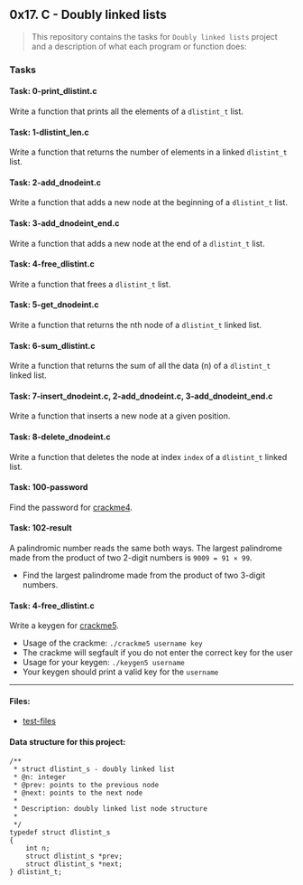 ## 0x17. C - Doubly linked lists

> This repository contains the tasks for `Doubly linked lists` project and a description of what each program or function does:

### Tasks

#### Task:  0-print_dlistint.c
Write a function that prints all the elements of a `dlistint_t` list.

#### Task: 1-dlistint_len.c
Write a function that returns the number of elements in a linked `dlistint_t` list.

#### Task: 2-add_dnodeint.c
Write a function that adds a new node at the beginning of a `dlistint_t` list.

#### Task: 3-add_dnodeint_end.c
Write a function that adds a new node at the end of a `dlistint_t` list.

#### Task: 4-free_dlistint.c
Write a function that frees a `dlistint_t` list.

#### Task: 5-get_dnodeint.c
Write a function that returns the nth node of a `dlistint_t` linked list.

#### Task: 6-sum_dlistint.c
Write a function that returns the sum of all the data (n) of a `dlistint_t` linked list.

#### Task: 7-insert_dnodeint.c, 2-add_dnodeint.c, 3-add_dnodeint_end.c
Write a function that inserts a new node at a given position.

#### Task: 8-delete_dnodeint.c
Write a function that deletes the node at index `index` of a `dlistint_t` linked list.

#### Task: 100-password
Find the password for [crackme4](https://github.com/holbertonschool/0x17.c).

#### Task: 102-result
A palindromic number reads the same both ways. The largest palindrome made from the product of two 2-digit numbers is `9009 = 91 × 99`.
* Find the largest palindrome made from the product of two 3-digit numbers.

#### Task: 4-free_dlistint.c
Write a keygen for [crackme5](https://github.com/holbertonschool/0x17.c).
* Usage of the crackme: `./crackme5 username key`
* The crackme will segfault if you do not enter the correct key for the user
* Usage for your keygen: `./keygen5 username`
* Your keygen should print a valid key for the `username`

___

#### Files:

* [test-files](https://github.com/jonyamagiri/alx-low_level_programming/tree/master/0x17-doubly_linked_lists/test-files)


#### Data structure for this project:
```
/**
 * struct dlistint_s - doubly linked list
 * @n: integer
 * @prev: points to the previous node
 * @next: points to the next node
 *
 * Description: doubly linked list node structure
 * 
 */
typedef struct dlistint_s
{
	int n;
	struct dlistint_s *prev;
	struct dlistint_s *next;
} dlistint_t;
```


